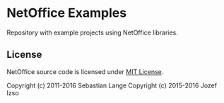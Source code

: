 # NetOffice Examples

Repository with example projects using NetOffice libraries.

## License

NetOffice source code is licensed under [MIT License](LICENSE.txt).

Copyright (c) 2011-2016 Sebastian Lange
Copyright (c) 2015-2016 Jozef Izso
